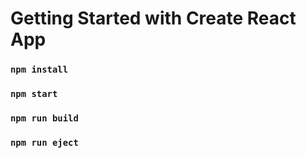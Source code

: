 # Getting Started with Create React App
### `npm install`
### `npm start`
### `npm run build`
### `npm run eject`

